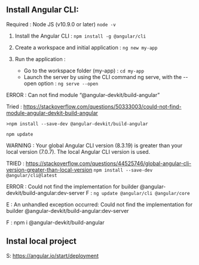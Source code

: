 ## Install Angular CLI: 

Required : Node JS (v10.9.0 or later) `node -v`

1. Install the Angular CLI :  `npm install -g @angular/cli`

2. Create a workspace and initial application : `ng new my-app`

3. Run the application : 
    - Go to the workspace folder (my-app) : `cd my-app`
    - Launch  the server by using the CLI command ng serve, with the --open option : `ng serve --open`


ERROR : Can not find module “@angular-devkit/build-angular”

Tried : https://stackoverflow.com/questions/50333003/could-not-find-module-angular-devkit-build-angular

`>npm install --save-dev @angular-devkit/build-angular`

`npm update`

WARNING : Your global Angular CLI version (8.3.19) is greater than your local
version (7.0.7). The local Angular CLI version is used.

TRIED : https://stackoverflow.com/questions/44525746/global-angular-cli-version-greater-than-local-version
`npm install --save-dev @angular/cli@latest`

ERROR :  Could not find the implementation for builder @angular-devkit/build-angular:dev-server
F : `ng update @angular/cli @angular/core`

E : An unhandled exception occurred: Could not find the implementation for builder @angular-devkit/build-angular:dev-server

F : npm i @angular-devkit/build-angular



## Instal local project

S: https://angular.io/start/deployment